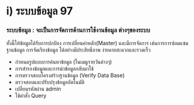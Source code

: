 # i)    ระบบข้อมูล 97

### ระบบข้อมูล : จะเป็นการจัดการด้านการใช้งานข้อมูล ต่างๆของระบบ
ทั้งนี้ให้ข้อมูลได้รับการปกป้อง การเปลี่ยนค่าหลัก(Master) และมีการจัดการ
เช่นการการซ่อมแซมฐานข้อมูล การจัดเรียงข้อมูล ได้อย่างมีประสิทธิ์ภาพ
ง่ายดายสะดวกและรวดเร็ว

  * กำหนดรูปแบบการค้นหาข้อมูล (ในเมนูรายวันต่างๆ)
  * การสำรองข้อมูลและการนำข้อมูลกลับมาใช้
  * การตรวจสอบโครงสร้างฐานข้อมูล (Verify Data Base)
  * ตรวจสอบและปรับปรุงข้อมูลอัตโนมัติ
  * เปลี่ยนรหัสผ่าน admin
  * ใช้คำสั่ง Query

